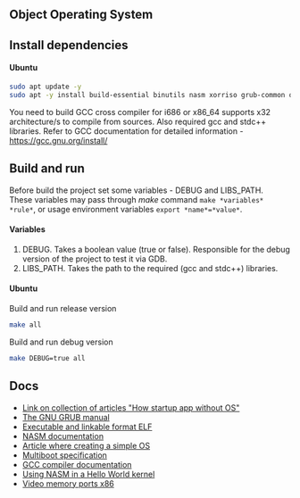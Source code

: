 ## Object Operating System

## Install dependencies

#### Ubuntu

```sh
sudo apt update -y
sudo apt -y install build-essential binutils nasm xorriso grub-common qemu-system-i386 mtools
```

You need to build GCC cross compiler for i686 or x86_64 supports x32 architecture/s to compile from sources.
Also required gcc and stdc++ libraries.
Refer to GCC documentation for detailed information - <https://gcc.gnu.org/install/>

## Build and run

Before build the project set some variables - DEBUG and LIBS_PATH.  
These variables may pass through *make* command `make *variables* *rule*`, or usage environment variables `export *name*=*value*`.

#### Variables

1. DEBUG. Takes a boolean value (true or false). Responsible for the debug version of the project to test it via GDB.
2. LIBS_PATH. Takes the path to the required (gcc and stdc++) libraries.

#### Ubuntu

Build and run release version
```sh
make all
```

Build and run debug version
```sh
make DEBUG=true all
```

## Docs

-   [Link on collection of articles "How startup app without OS"][1]
-   [The GNU GRUB manual][2]
-   [Executable and linkable format ELF][3]
-   [NASM documentation][4]
-   [Article where creating a simple OS][5]
-   [Multiboot specification][6]
-   [GCC compiler documentation][7]
-   [Using NASM in a Hello World kernel][8]
-   [Video memory ports x86][9]

[1]:https://habr.com/ru/companies/neobit/articles/173263/
[2]:https://www.gnu.org/software/grub/manual/grub/grub.pdf
[3]:https://www.cs.cmu.edu/afs/cs/academic/class/15213-f00/docs/elf.pdf
[4]:https://www.nasm.us/xdoc/2.16.01/nasmdoc.pdf
[5]:https://wiki.osdev.org/Bare_Bones#Writing_a_kernel_in_C.2B.2B
[6]:https://www.gnu.org/software/grub/manual/multiboot/multiboot.pdf
[7]:https://gcc.gnu.org/onlinedocs/gcc.pdf
[8]:https://wiki.osdev.org/Bare_Bones_with_NASM
[9]:https://stackoverflow.com/questions/17367618/address-of-video-memory
